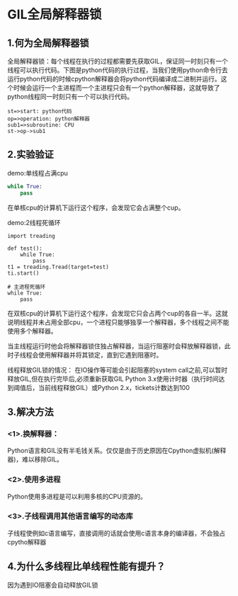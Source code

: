 # GIL全局解释器锁

## 1.何为全局解释器锁

全局解释器锁：每个线程在执行的过程都需要先获取GIL，保证同一时刻只有一个线程可以执行代码。下图是python代码的执行过程，当我们使用python命令行去运行python代码的时候cpython解释器会将python代码编译成二进制并运行。这个时候会运行一个主进程而一个主进程只会有一个python解释器，这就导致了python线程同一时刻只有一个可以执行代码。

```flow
st=>start: python代码
op=>operation: python解释器
sub1=>subroutine: CPU
st->op->sub1
```

## 2.实验验证

demo:单线程占满cpu

```python
while True:
    pass
```

在单核cpu的计算机下运行这个程序，会发现它会占满整个cup。

demo:2线程死循环

```
import treading

def test():
    while True:
        pass
t1 = treading.Tread(target=test)
ti.start()

# 主进程死循环
while True:
    pass
```

在双核cpu的计算机下运行这个程序，会发现它只会占两个cup的各自一半。这就说明线程并未占用全部cpu，一个进程只能够独享一个解释器，多个线程之间不能使用多个解释器。

当主线程运行时他会将解释器锁住独占解释器，当运行阻塞时会释放解释器锁，此时子线程会使用解释器并将其锁定，直到它遇到阻塞时。

线程释放GIL锁的情况： 在IO操作等可能会引起阻塞的system call之前,可以暂时释放GIL,但在执行完毕后,必须重新获取GIL Python 3.x使用计时器（执行时间达到阈值后，当前线程释放GIL）或Python 2.x，tickets计数达到100



## 3.解决方法

### <1>.换解释器：

Python语言和GIL没有半毛钱关系。仅仅是由于历史原因在Cpython虚拟机(解释器)，难以移除GIL。

### <2>.使用多进程

Python使用多进程是可以利用多核的CPU资源的。

### <3>.子线程调用其他语言编写的动态库

子线程使例如c语言编写，直接调用的话就会使用c语言本身的编译器，不会独占cpytho解释器



## 4.为什么多线程比单线程性能有提升？

因为遇到IO阻塞会自动释放GIL锁

